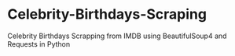 # Celebrity-Birthdays-Scraping
Celebrity Birthdays Scrapping from IMDB using BeautifulSoup4 and Requests in Python
